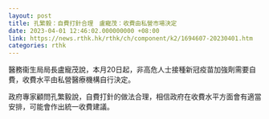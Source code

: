 ```yaml
---
layout: post
title: 孔繁毅：自費打針合理　盧寵茂：收費由私營市場決定
date: 2023-04-01 12:46:02.000000000 +08:00
link: https://news.rthk.hk/rthk/ch/component/k2/1694607-20230401.htm
categories: rthk
---
```


醫務衞生局局長盧寵茂說，本月20日起，非高危人士接種新冠疫苗加強劑需要自費，收費水平由私營醫療機構自行決定。

政府專家顧問孔繁毅說，自費打針的做法合理，相信政府在收費水平方面會有適當安排，可能會作出統一收費建議。
